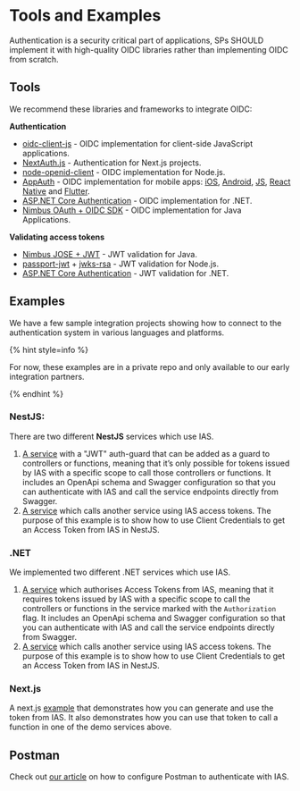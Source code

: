 # Tools and Examples

Authentication is a security critical part of applications, SPs SHOULD implement it with high-quality OIDC libraries rather than implementing OIDC from scratch.

## Tools

We recommend these libraries and frameworks to integrate OIDC:

**Authentication**

- [oidc-client-js](https://www.npmjs.com/package/oidc-client) - OIDC implementation for client-side JavaScript applications.
- [NextAuth.js](https://next-auth.js.org/) - Authentication for Next.js projects.
- [node-openid-client](https://github.com/panva/node-openid-client) - OIDC implementation for Node.js.
- [AppAuth](https://appauth.io/) - OIDC implementation for mobile apps: [iOS](https://github.com/openid/AppAuth-iOS), [Android](https://github.com/openid/AppAuth-Android), [JS](https://github.com/openid/AppAuth-JS), [React Native](https://formidable.com/open-source/react-native-app-auth/) and [Flutter](https://pub.dev/packages/flutter_appauth).
- [ASP.NET Core Authentication](https://docs.microsoft.com/en-us/dotnet/architecture/microservices/secure-net-microservices-web-applications/#authenticate-with-an-openid-connect-or-oauth-20-identity-provider) - OIDC implementation for .NET.
- [Nimbus OAuth + OIDC SDK](https://connect2id.com/products/nimbus-oauth-openid-connect-sdk) - OIDC implementation for Java Applications.

**Validating access tokens**

- [Nimbus JOSE + JWT](https://connect2id.com/products/nimbus-jose-jwt) - JWT validation for Java.
- [passport-jwt](http://www.passportjs.org/packages/passport-jwt/) + [jwks-rsa](https://github.com/auth0/node-jwks-rsa) - JWT validation for Node.js.
- [ASP.NET Core Authentication](https://docs.microsoft.com/en-us/dotnet/architecture/microservices/secure-net-microservices-web-applications/#consume-security-tokens) - JWT validation for .NET.

## Examples

We have a few sample integration projects showing how to connect to the authentication system in various languages and platforms.

{% hint style=info %}

For now, these examples are in a private repo and only available to our early integration partners.

{% endhint %}

### **NestJS:**

There are two different **NestJS** services which use IAS.

1. [A service](https://github.com/island-is/identity-server.samples/tree/feature/adding-sample-projects/demo-apis/NestDemoApi) with a "JWT" auth-guard that can be added as a guard to controllers or functions, meaning that it’s only possible for tokens issued by IAS with a specific scope to call those controllers or functions. It includes an OpenApi schema and Swagger configuration so that you can authenticate with IAS and call the service endpoints directly from Swagger.
2. [A service](https://github.com/island-is/identity-server.samples/tree/feature/adding-sample-projects/nestjs) which calls another service using IAS access tokens. The purpose of this example is to show how to use Client Credentials to get an Access Token from IAS in NestJS.

### **.NET**

We implemented two different .NET services which use IAS.

1. [A service](https://github.com/island-is/identity-server.samples/tree/feature/adding-sample-projects/demo-apis/NetCoreDemoApi) which authorises Access Tokens from IAS, meaning that it requires tokens issued by IAS with a specific scope to call the controllers or functions in the service marked with the `Authorization` flag. It includes an OpenApi schema and Swagger configuration so that you can authenticate with IAS and call the service endpoints directly from Swagger.
2. [A service](https://github.com/island-is/identity-server.samples/tree/feature/adding-sample-projects/netCore) which calls another service using IAS access tokens. The purpose of this example is to show how to use Client Credentials to get an Access Token from IAS in NestJS.

### Next.js

A next.js [example](https://github.com/island-is/identity-server.samples/tree/feature/adding-sample-projects/nextjs) that demonstrates how you can generate and use the token from IAS. It also demonstrates how you can use that token to call a function in one of the demo services above.

## Postman

Check out [our article](postman-test.md) on how to configure Postman to authenticate with IAS.
